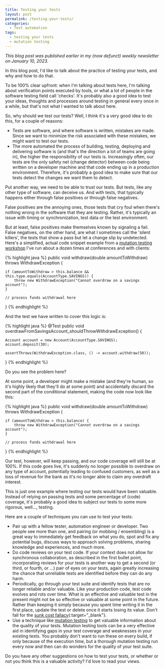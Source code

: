 ```yaml
---
title: Testing your tests
layout: post
permalink: /testing-your-tests/
categories:
  - Test automation
tags:
  - testing your tests
  - mutation testing
---
```

_This blog post was published earlier in my (now defunct) weekly newsletter on January 10, 2023._

In this blog post, I'd like to talk about the practice of testing your tests, and why and how to do that.

To be 100% clear upfront: when I'm talking about tests here, I'm talking about verification points executed by tools, or what a lot of people in the software testing field call 'checks'. It's probably also a good idea to test your ideas, thoughts and processes around testing in general every once in a while, but that's not what I wanted to talk about here.

So, why should we test our tests? Well, I think it's a very good idea to do this, for a couple of reasons:

* Tests are software, and where software is written, mistakes are made. Since we want to minimize the risk associated with these mistakes, we might want to test our tests.
* The more automated the process of building, testing, deploying and delivering software is (and that's the direction a lot of teams are going in), the higher the responsibility of our tests is. Increasingly often, our tests are the only safety net (change detector) between code being written on a developer machine and that code ending up in a production environment. Therefore, it's probably a good idea to make sure that our tests detect the changes we want them to detect.

Put another way, we need to be able to trust our tests. But tests, like any other type of software, can deceive us. And with tests, that typically happens either through false positives or through false negatives.

False positives are the annoying ones, those tests that cry foul when there's nothing wrong in the software that they are testing. Rather, it's typically an issue with timing or synchronization, test data or the test environment.

But at least, false positives make themselves known by signaling a fail. False negatives, on the other hand, are what I sometimes call the 'silent killers', the tests that show a pass but let a change slip by undetected. Here's a simplified, actual code snippet example from a [mutation testing workshop](/training/mutation-testing/) I've run about a dozen times at conferences and with clients:

{% highlight java %}
public void withdraw(double amountToWithdraw) throws WithdrawException {

    if (amountToWithdraw > this.balance && this.type.equals(AccountType.SAVINGS)) {
        throw new WithdrawException("Cannot overdraw on a savings account");
    }

    // process funds withdrawal here 
}
{% endhighlight %}

And the test we have written to cover this logic is:

{% highlight java %}
@Test
public void overdrawFromSavingsAccount_shouldThrowWithdrawException() {

    Account account = new Account(AccountType.SAVINGS);   
    account.deposit(30);

    assertThrows(WithdrawException.class, () -> account.withdraw(50));
}
{% endhighlight %}

Do you see the problem here?

At some point, a developer might make a mistake (and they're human, so it's highly likely that they'll do at some point) and accidentally discard the second part of the conditional statement, making the code now look like this:

{% highlight java %}
public void withdraw(double amountToWithdraw) throws WithdrawException {

    if (amountToWithdraw > this.balance) {
        throw new WithdrawException("Cannot overdraw on a savings account");
    }

    // process funds withdrawal here
}
{% endhighlight %}

Our test, however, will keep passing, and our code coverage will still be at 100%. If this code goes live, it's suddenly no longer possible to overdraw on any type of account, potentially leading to confused customers, as well as a loss of revenue for the bank as it's no longer able to claim any overdraft interest.

This is just one example where testing our tests would have been valuable. Instead of relying on passing tests and some percentage of (code) coverage, it's probably a good idea to subject our tests to some more rigorous, well..., testing.

Here are a couple of techniques you can use to test your tests:

* Pair up with a fellow tester, automation engineer or developer. Two people see more than one, and pairing (or mobbing / ensembling) is a great way to immediately get feedback on what you do, spot and fix any potential bugs, discuss ways to approach solving problems, sharing knowledge and experiences, and much more.
* Do code reviews on your test code. If your context does not allow for synchronous collaboration, as described in the first bullet point, incorporating reviews for your tests is another way to get a second (or third, or fourth, or ...) pair of eyes on your tests, again greatly increasing the chance that unreliable tests are identified before they can do any harm.
* Periodically, go through your test suite and identify tests that are no longer reliable and/or valuable. Like your production code, test code evolves and rots over time. What is an effective and valuable test in the present might not be so effective or valuable at some point in the future. Rather than keeping it simply because you spent time writing it in the first place, update the test or delete once it starts losing its value. Don't fall for the [sunk cost fallacy](https://en.wikipedia.org/wiki/Sunk_cost#Fallacy_effect){:target="_blank"}.
* Use a technique like [mutation testing](/training/mutation-testing/) to get valuable information about the quality of your tests. Mutation testing tools can be a very effective aid in identifying gaps in your test coverage and weaknesses in your existing tests. You probably don't want to run these on every build, if only because of the execution time, but a thorough mutation testing run every now and then can do wonders for the quality of your test suite.

Do you have any other suggestions on how to test your tests, or whether or not you think this is a valuable activity? I'd love to read your views.